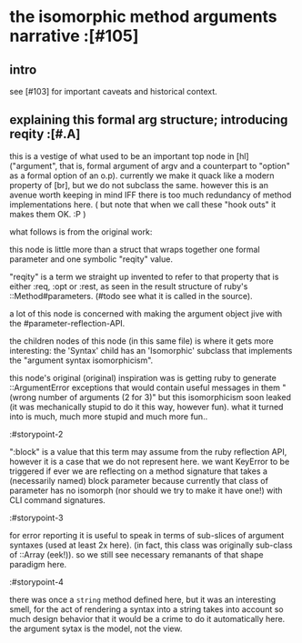# the isomorphic method arguments narrative :[#105]

## intro

see [#103] for important caveats and historical context.




## explaining this formal arg structure; introducing reqity :[#.A]

this is a vestige of what used to be an important top node in [hl]
("argument", that is, formal argument of argv and a counterpart to
"option" as a formal option of an o.p). currently we make it quack like
a modern property of [br], but we do not subclass the same. however this
is an avenue worth keeping in mind IFF there is too much redundancy of
method implementations here. ( but note that when we call these "hook
outs" it makes them OK. :P )

what follows is from the original work:

this node is little more than a struct that wraps together one formal
parameter and one symbolic "reqity" value.

"reqity" is a term we straight up invented to refer to that property that is
either :req, :opt or :rest, as seen in the result structure of ruby's
::Method#parameters. (#todo see what it is called in the source).

a lot of this node is concerned with making the argument object jive with
the #parameter-reflection-API.

the children nodes of this node (in this same file) is where it gets more
interesting: the 'Syntax' child has an 'Isomorphic' subclass that implements
the "argument syntax isomorphicism".

this node's original (original) inspiration was is getting ruby to generate
::ArgumentError exceptions that would contain useful messages in them
"(wrong number of arguments (2 for 3)" but this isomorphicism soon leaked
(it was mechanically stupid to do it this way, however fun). what it turned
into is much, much more stupid and much more fun..





:#storypoint-2

":block" is a value that this term may assume from the ruby reflection API,
however it is a case that we do not represent here. we want KeyError to
be triggered if ever we are reflecting on a method signature that takes
a (necessarily named) block parameter because currently that class of
parameter has no isomorph (nor should we try to make it have one!) with
CLI command signatures.




:#storypoint-3

for error reporting it is useful to speak in terms of sub-slices of argument
syntaxes (used at least 2x here). (in fact, this class was originally
sub-class of ::Array (eek!)). so we still see necessary remanants of that
shape paradigm here.




:#storypoint-4

there was once a `string` method defined here, but it was an interesting
smell, for the act of rendering a syntax into a string takes into account
so much design behavior that it would be a crime to do it automatically
here. the argument sytax is the model, not the view.
